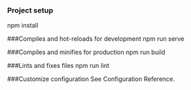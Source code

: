 ### Project setup  
npm install  

###Compiles and hot-reloads for development
npm run serve

###Compiles and minifies for production
npm run build

###Lints and fixes files
npm run lint

###Customize configuration
See Configuration Reference.
